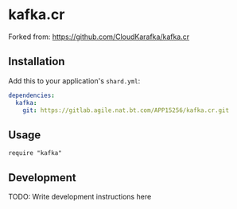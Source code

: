 # kafka.cr

Forked from: https://github.com/CloudKarafka/kafka.cr

## Installation

Add this to your application's `shard.yml`:

```yaml
dependencies:
  kafka:
    git: https://gitlab.agile.nat.bt.com/APP15256/kafka.cr.git
```

## Usage

```crystal
require "kafka"
```

## Development

TODO: Write development instructions here

